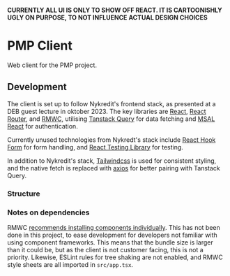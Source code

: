 **CURRENTLY ALL UI IS ONLY TO SHOW OFF REACT. IT IS CARTOONISHLY UGLY ON PURPOSE, TO NOT INFLUENCE ACTUAL DESIGN CHOICES**

# PMP Client

Web client for the PMP project.

## Development

The client is set up to follow Nykredit's frontend stack, as presented at a DEB guest lecture in oktober 2023. The key libraries are [React](https://react.dev/), [React Router](https://reactrouter.com/en/main), and [RMWC](https://rmwc.io/), utilising [Tanstack Query](https://tanstack.com/query/latest) for data fetching and [MSAL React](https://github.com/AzureAD/microsoft-authentication-library-for-js) for authentication.

Currently unused technologies from Nykredt's stack include [React Hook Form](https://react-hook-form.com/) for form handling, and [React Testing Library](https://testing-library.com/docs/react-testing-library/intro/) for testing.

In addition to Nykredit's stack, [Tailwindcss](https://tailwindcss.com/) is used for consistent styling, and the native fetch is replaced with [axios](https://axios-http.com/) for better pairing with Tanstack Query.

### Structure

### Notes on dependencies

RMWC [recommends installing components individually](https://rmwc.io/installation). This has not been done in this project, to ease development for developers not familiar with using component frameworks. This means that the bundle size is larger than it could be, but as the client is not customer facing, this is not a priority. Likewise, ESLint rules for tree shaking are not enabled, and RMWC style sheets are all imported in `src/app.tsx`.
